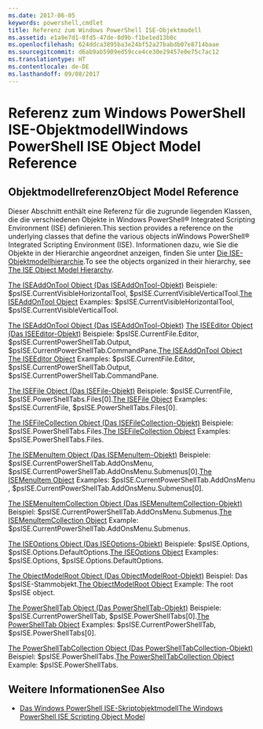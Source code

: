 ```yaml
---
ms.date: 2017-06-05
keywords: powershell,cmdlet
title: Referenz zum Windows PowerShell ISE-Objektmodell
ms.assetid: e1a9e7d1-0fd5-47de-8d9b-f1be1ed13b0c
ms.openlocfilehash: 624ddca3895ba3e24bf52a27babdb07e8714baae
ms.sourcegitcommit: d6ab9ab5909ed59cce4ce30e29457e0e75c7ac12
ms.translationtype: HT
ms.contentlocale: de-DE
ms.lasthandoff: 09/08/2017
---
```

# <a name="windows-powershell-ise-object-model-reference"></a><span data-ttu-id="132fd-103">Referenz zum Windows PowerShell ISE-Objektmodell</span><span class="sxs-lookup"><span data-stu-id="132fd-103">Windows PowerShell ISE Object Model Reference</span></span>
  
## <a name="object-model-reference"></a><span data-ttu-id="132fd-104">Objektmodellreferenz</span><span class="sxs-lookup"><span data-stu-id="132fd-104">Object Model Reference</span></span>
 <span data-ttu-id="132fd-105">Dieser Abschnitt enthält eine Referenz für die zugrunde liegenden Klassen, die die verschiedenen Objekte in Windows PowerShell® Integrated Scripting Environment (ISE) definieren.</span><span class="sxs-lookup"><span data-stu-id="132fd-105">This section provides a reference on the underlying classes that define the various objects inWindows PowerShell® Integrated Scripting Environment (ISE).</span></span> <span data-ttu-id="132fd-106">Informationen dazu, wie Sie die Objekte in der Hierarchie angeordnet anzeigen, finden Sie unter [Die ISE-Objektmodellhierarchie](The-ISE-Object-Model-Hierarchy.md).</span><span class="sxs-lookup"><span data-stu-id="132fd-106">To see the objects organized in their hierarchy, see [The ISE Object Model Hierarchy](The-ISE-Object-Model-Hierarchy.md).</span></span>

 <span data-ttu-id="132fd-107">[The ISEAddOnTool Object (Das ISEAddOnTool-Objekt)](The-ISEAddOnTool-Object.md) Beispiele: $psISE.CurrentVisibleHorizontalTool, $psISE.CurrentVisibleVerticalTool.</span><span class="sxs-lookup"><span data-stu-id="132fd-107">[The ISEAddOnTool Object](The-ISEAddOnTool-Object.md) Examples: $psISE.CurrentVisibleHorizontalTool, $psISE.CurrentVisibleVerticalTool.</span></span>

 <span data-ttu-id="132fd-108">[The ISEAddOnTool Object (Das ISEAddOnTool-Objekt)](The-ISEAddOnTool-Object.md) [The ISEEditor Object (Das ISEEditor-Objekt)](The-ISEEditor-Object.md) Beispiele: $psISE.CurrentFile.Editor, $psISE.CurrentPowerShellTab.Output, $psISE.CurrentPowerShellTab.CommandPane.</span><span class="sxs-lookup"><span data-stu-id="132fd-108">[The ISEAddOnTool Object](The-ISEAddOnTool-Object.md) [The ISEEditor Object](The-ISEEditor-Object.md) Examples: $psISE.CurrentFile.Editor, $psISE.CurrentPowerShellTab.Output, $psISE.CurrentPowerShellTab.CommandPane.</span></span>

 <span data-ttu-id="132fd-109">[The ISEFile Object (Das ISEFile-Objekt)](The-ISEFile-Object.md) Beispiele: $psISE.CurrentFile, $psISE.PowerShellTabs.Files\[0\].</span><span class="sxs-lookup"><span data-stu-id="132fd-109">[The ISEFile Object](The-ISEFile-Object.md) Examples: $psISE.CurrentFile, $psISE.PowerShellTabs.Files\[0\].</span></span>

 <span data-ttu-id="132fd-110">[The ISEFileCollection Object (Das ISEFileCollection-Objekt)](The-ISEFileCollection-Object.md) Beispiele: $psISE.PowerShellTabs.Files.</span><span class="sxs-lookup"><span data-stu-id="132fd-110">[The ISEFileCollection Object](The-ISEFileCollection-Object.md) Examples: $psISE.PowerShellTabs.Files.</span></span>

 <span data-ttu-id="132fd-111">[The ISEMenuItem Object (Das ISEMenuItem-Objekt)](The-ISEMenuItem-Object.md) Beispiele: $psISE.CurrentPowerShellTab.AddOnsMenu, $psISE.CurrentPowerShellTab.AddOnsMenu.Submenus\[0\].</span><span class="sxs-lookup"><span data-stu-id="132fd-111">[The ISEMenuItem Object](The-ISEMenuItem-Object.md) Examples: $psISE.CurrentPowerShellTab.AddOnsMenu , $psISE.CurrentPowerShellTab.AddOnsMenu.Submenus\[0\].</span></span>

 <span data-ttu-id="132fd-112">[The ISEMenuItemCollection Object (Das ISEMenuItemCollection-Objekt)](The-ISEMenuItemCollection-Object.md) Beispiel: $psISE.CurrentPowerShellTab.AddOnsMenu.Submenus.</span><span class="sxs-lookup"><span data-stu-id="132fd-112">[The ISEMenuItemCollection Object](The-ISEMenuItemCollection-Object.md) Example: $psISE.CurrentPowerShellTab.AddOnsMenu.Submenus.</span></span>

 <span data-ttu-id="132fd-113">[The ISEOptions Object (Das ISEOptions-Objekt)](The-ISEOptions-Object.md) Beispiele: $psISE.Options, $psISE.Options.DefaultOptions.</span><span class="sxs-lookup"><span data-stu-id="132fd-113">[The ISEOptions Object](The-ISEOptions-Object.md) Examples: $psISE.Options, $psISE.Options.DefaultOptions.</span></span>

 <span data-ttu-id="132fd-114">[The ObjectModelRoot Object (Das ObjectModelRoot-Objekt)](The-ObjectModelRoot-Object.md) Beispiel: Das $psISE-Stammobjekt.</span><span class="sxs-lookup"><span data-stu-id="132fd-114">[The ObjectModelRoot Object](The-ObjectModelRoot-Object.md) Example: The root $psISE object.</span></span>

 <span data-ttu-id="132fd-115">[The PowerShellTab Object (Das PowerShellTab-Objekt)](The-PowerShellTab-Object.md) Beispiele: $psISE.CurrentPowerShellTab, $psISE.PowerShellTabs\[0\].</span><span class="sxs-lookup"><span data-stu-id="132fd-115">[The PowerShellTab Object](The-PowerShellTab-Object.md) Examples: $psISE.CurrentPowerShellTab, $psISE.PowerShellTabs\[0\].</span></span>

 <span data-ttu-id="132fd-116">[The PowerShellTabCollection Object (Das PowerShellTabCollection-Objekt)](The-PowerShellTabCollection-Object.md) Beispiel: $psISE.PowerShellTabs.</span><span class="sxs-lookup"><span data-stu-id="132fd-116">[The PowerShellTabCollection Object](The-PowerShellTabCollection-Object.md) Example: $psISE.PowerShellTabs.</span></span>

## <a name="see-also"></a><span data-ttu-id="132fd-117">Weitere Informationen</span><span class="sxs-lookup"><span data-stu-id="132fd-117">See Also</span></span>
- [<span data-ttu-id="132fd-118">Das Windows PowerShell ISE-Skriptobjektmodell</span><span class="sxs-lookup"><span data-stu-id="132fd-118">The Windows PowerShell ISE Scripting Object Model</span></span>](The-Windows-PowerShell-ISE-Scripting-Object-Model.md)
